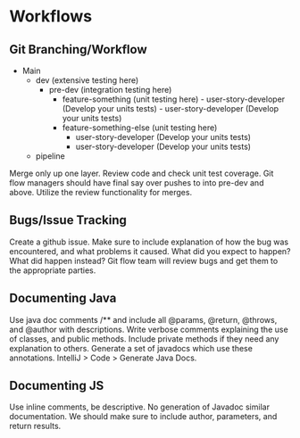 # Workflows


## Git Branching/Workflow
 -	Main
    -	dev (extensive testing here)
        - pre-dev (integration testing here)
           -	feature-something (unit testing here)
              - user-story-developer (Develop your units tests)
              -	user-story-developer (Develop your units tests)
           - feature-something-else (unit testing here)
              -	user-story-developer (Develop your units tests)
              -	user-story-developer (Develop your units tests)
    - pipeline

Merge only up one layer. Review code and check unit test coverage. Git flow managers should have final say over pushes to into pre-dev and above. Utilize the review functionality for merges.

## Bugs/Issue Tracking
Create a github issue. Make sure to include explanation of how the bug was encountered, and what problems it caused. What did you expect to happen? What did happen instead?
Git flow team will review bugs and get them to the appropriate parties.

## Documenting Java
Use java doc comments /** and include all @params, @return, @throws, and @author with descriptions. Write verbose comments explaining the use of classes, and public methods. Include private methods if they need any explanation to others.
Generate a set of javadocs which use these annotations. IntelliJ > Code > Generate Java Docs.

## Documenting JS
Use inline comments, be descriptive. No generation of Javadoc similar documentation. We should make sure to include author, parameters, and return results.

